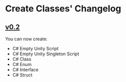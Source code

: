 # Create Classes' Changelog

## [v0.2](https://github.com/guraysenova/Create-Classes/releases/tag/v0.2)
You can now create:
* C# Empty Unity Script
* C# Empty Unity Singleton Script
* C# Class
* C# Enum
* C# Interface
* C# Struct
